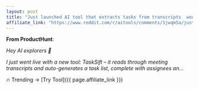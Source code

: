 ```yaml
---
layout: post
title: "Just launched AI tool that extracts tasks from transcripts  would love feed"
affiliate_link: "https://www.reddit.com/r/aitools/comments/1jwqm5a/just_launched_ai_tool_that_extracts_tasks_from/?ref=autoverse&utm_source=autoverse"
---
```


**From ProductHunt**:  
*<!-- SC_OFF --><div class='md'><p>Hey AI explorers 👋</p> <p>I just went live with a new tool: TaskSift – it reads through meeting transcripts and auto-generates a task list, complete with assignees an...*

🔥 Trending → [Try Tool]({{ page.affiliate_link }})  

